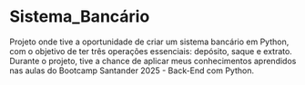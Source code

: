 
# Sistema_Bancário
Projeto onde tive a oportunidade de criar um sistema bancário em Python, com o objetivo de ter três operações essenciais: depósito, saque e extrato. Durante o projeto, tive a chance de aplicar meus conhecimentos aprendidos nas aulas do Bootcamp Santander 2025 - Back-End com Python.
